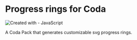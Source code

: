 # Progress rings for Coda
![Created with - JavaScript](https://img.shields.io/static/v1?label=Created+with&message=JavaScript&color=blue&logo=JavaScript)

A Coda Pack that generates customizable svg progress rings.
